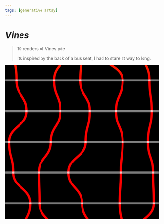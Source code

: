 ```yaml
---
tags: [generative artsy]
---
```

# *Vines*
> 10 renders of Vines.pde
> 
> Its inspired by the back of a bus seat, I had to stare at way to long.

![Vines01](./Vines01.png)
